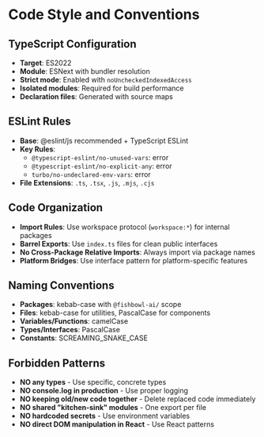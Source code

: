 # Code Style and Conventions

## TypeScript Configuration

- **Target**: ES2022
- **Module**: ESNext with bundler resolution
- **Strict mode**: Enabled with `noUncheckedIndexedAccess`
- **Isolated modules**: Required for build performance
- **Declaration files**: Generated with source maps

## ESLint Rules

- **Base**: @eslint/js recommended + TypeScript ESLint
- **Key Rules**:
  - `@typescript-eslint/no-unused-vars`: error
  - `@typescript-eslint/no-explicit-any`: error
  - `turbo/no-undeclared-env-vars`: error
- **File Extensions**: `.ts`, `.tsx`, `.js`, `.mjs`, `.cjs`

## Code Organization

- **Import Rules**: Use workspace protocol (`workspace:*`) for internal packages
- **Barrel Exports**: Use `index.ts` files for clean public interfaces
- **No Cross-Package Relative Imports**: Always import via package names
- **Platform Bridges**: Use interface pattern for platform-specific features

## Naming Conventions

- **Packages**: kebab-case with `@fishbowl-ai/` scope
- **Files**: kebab-case for utilities, PascalCase for components
- **Variables/Functions**: camelCase
- **Types/Interfaces**: PascalCase
- **Constants**: SCREAMING_SNAKE_CASE

## Forbidden Patterns

- **NO any types** - Use specific, concrete types
- **NO console.log in production** - Use proper logging
- **NO keeping old/new code together** - Delete replaced code immediately
- **NO shared "kitchen-sink" modules** - One export per file
- **NO hardcoded secrets** - Use environment variables
- **NO direct DOM manipulation in React** - Use React patterns
